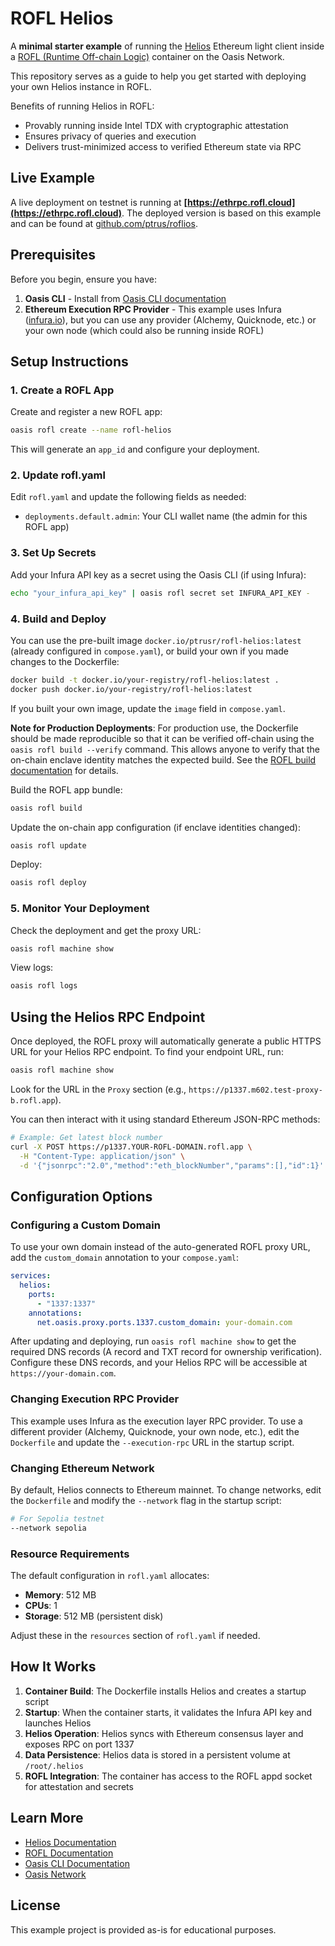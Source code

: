 # ROFL Helios

A **minimal starter example** of running the [Helios](https://github.com/a16z/helios) Ethereum light client inside a [ROFL (Runtime Off-chain Logic)](https://github.com/oasisprotocol/rofl) container on the Oasis Network.

This repository serves as a guide to help you get started with deploying your own Helios instance in ROFL.

Benefits of running Helios in ROFL:
- Provably running inside Intel TDX with cryptographic attestation
- Ensures privacy of queries and execution
- Delivers trust-minimized access to verified Ethereum state via RPC

## Live Example

A live deployment on testnet is running at **[https://ethrpc.rofl.cloud](https://ethrpc.rofl.cloud)**. The deployed version is based on this example and can be found at [github.com/ptrus/roflios](https://github.com/ptrus/roflios).

## Prerequisites

Before you begin, ensure you have:

1. **Oasis CLI** - Install from [Oasis CLI documentation](https://docs.oasis.io/build/tools/cli/)
2. **Ethereum Execution RPC Provider** - This example uses Infura ([infura.io](https://infura.io)), but you can use any provider (Alchemy, Quicknode, etc.) or your own node (which could also be running inside ROFL)

## Setup Instructions

### 1. Create a ROFL App

Create and register a new ROFL app:

```bash
oasis rofl create --name rofl-helios
```

This will generate an `app_id` and configure your deployment.

### 2. Update rofl.yaml

Edit `rofl.yaml` and update the following fields as needed:

- `deployments.default.admin`: Your CLI wallet name (the admin for this ROFL app)

### 3. Set Up Secrets

Add your Infura API key as a secret using the Oasis CLI (if using Infura):

```bash
echo "your_infura_api_key" | oasis rofl secret set INFURA_API_KEY -
```

### 4. Build and Deploy

You can use the pre-built image `docker.io/ptrusr/rofl-helios:latest` (already configured in `compose.yaml`), or build your own if you made changes to the Dockerfile:

```bash
docker build -t docker.io/your-registry/rofl-helios:latest .
docker push docker.io/your-registry/rofl-helios:latest
```

If you built your own image, update the `image` field in `compose.yaml`.

**Note for Production Deployments**: For production use, the Dockerfile should be made reproducible so that it can be verified off-chain using the `oasis rofl build --verify` command. This allows anyone to verify that the on-chain enclave identity matches the expected build. See the [ROFL build documentation](https://docs.oasis.io/build/tools/cli/rofl#build) for details.

Build the ROFL app bundle:

```bash
oasis rofl build
```

Update the on-chain app configuration (if enclave identities changed):

```bash
oasis rofl update
```

Deploy:

```bash
oasis rofl deploy
```

### 5. Monitor Your Deployment

Check the deployment and get the proxy URL:

```bash
oasis rofl machine show
```

View logs:

```bash
oasis rofl logs
```

## Using the Helios RPC Endpoint

Once deployed, the ROFL proxy will automatically generate a public HTTPS URL for your Helios RPC endpoint. To find your endpoint URL, run:

```bash
oasis rofl machine show
```

Look for the URL in the `Proxy` section (e.g., `https://p1337.m602.test-proxy-b.rofl.app`).

You can then interact with it using standard Ethereum JSON-RPC methods:

```bash
# Example: Get latest block number
curl -X POST https://p1337.YOUR-ROFL-DOMAIN.rofl.app \
  -H "Content-Type: application/json" \
  -d '{"jsonrpc":"2.0","method":"eth_blockNumber","params":[],"id":1}'
```

## Configuration Options

### Configuring a Custom Domain

To use your own domain instead of the auto-generated ROFL proxy URL, add the `custom_domain` annotation to your `compose.yaml`:

```yaml
services:
  helios:
    ports:
      - "1337:1337"
    annotations:
      net.oasis.proxy.ports.1337.custom_domain: your-domain.com
```

After updating and deploying, run `oasis rofl machine show` to get the required DNS records (A record and TXT record for ownership verification). Configure these DNS records, and your Helios RPC will be accessible at `https://your-domain.com`.

### Changing Execution RPC Provider

This example uses Infura as the execution layer RPC provider. To use a different provider (Alchemy, Quicknode, your own node, etc.), edit the `Dockerfile` and update the `--execution-rpc` URL in the startup script.

### Changing Ethereum Network

By default, Helios connects to Ethereum mainnet. To change networks, edit the `Dockerfile` and modify the `--network` flag in the startup script:

```dockerfile
# For Sepolia testnet
--network sepolia
```

### Resource Requirements

The default configuration in `rofl.yaml` allocates:
- **Memory**: 512 MB
- **CPUs**: 1
- **Storage**: 512 MB (persistent disk)

Adjust these in the `resources` section of `rofl.yaml` if needed.

## How It Works

1. **Container Build**: The Dockerfile installs Helios and creates a startup script
2. **Startup**: When the container starts, it validates the Infura API key and launches Helios
3. **Helios Operation**: Helios syncs with Ethereum consensus layer and exposes RPC on port 1337
4. **Data Persistence**: Helios data is stored in a persistent volume at `/root/.helios`
5. **ROFL Integration**: The container has access to the ROFL appd socket for attestation and secrets

## Learn More

- [Helios Documentation](https://github.com/a16z/helios)
- [ROFL Documentation](https://docs.oasis.io/build/rofl/)
- [Oasis CLI Documentation](https://docs.oasis.io/build/tools/cli/)
- [Oasis Network](https://oasisprotocol.org/)

## License

This example project is provided as-is for educational purposes.
